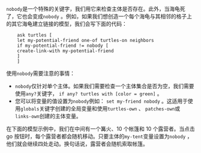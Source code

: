 ﻿`nobody`是一个特殊的关键字，我们用它来检查主体是否存在。此外，当海龟死了，它也会变成`nobody` 。例如，如果我们想创造一个每个海龟与其相邻的格子上的其它海龟建立链接的模型，我们会写下面的代码：

```
    ask turtles [
    let my-potential-friend one-of turtles-on neighbors
    if my-potential-friend != nobody [
    create-link-with my-potential-friend
    ]
    ]
```

使用`nobody`需要注意的事情：

- `nobody`仅针对单个主体。如果我们需要检查一个主体集合是否为空，我们需要使用`any?`关键字， `if any? turtles with [color = green]` 。
- 您可以将变量的值设置为`nobody`例如： `set my-friend nobody` 。这适用于使用`globals`关键字创建的全局变量和使用`turtles-own` 、 `patches-own`或`links-own`创建的主体变量。


在下面的模型示例中，我们在中间有一个篝火、10 个帐篷和 10 个露营者。当点击 go 按钮时，每个露营者都会随机移动。只要主体的`my-tent`变量设置为`nobody` ，他们就会继续四处走动。换句话说，露营者会随机索取帐篷。
